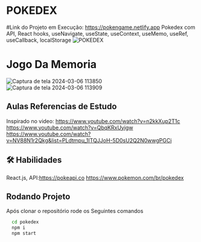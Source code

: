 # POKEDEX
#Link do Projeto em Execução: https://pokengame.netlify.app
Pokedex com API, React hooks, useNavigate, useState, useContext, useMemo, useRef,  useCallback, localStorage
![POKEDEX](https://github.com/Lukas656/POKEDEX/assets/72577273/62e8fa78-061a-4d42-b378-cb211421d65f)

# Jogo Da Memoria
![Captura de tela 2024-03-06 113850](https://github.com/Lukas656/POKEDEX/assets/72577273/d4307340-b047-4d2f-8f44-8b838ecf87ab)
![Captura de tela 2024-03-06 113909](https://github.com/Lukas656/POKEDEX/assets/72577273/23cf2899-e50f-4bd9-b36c-a85663c14d95)

## Aulas Referencias de Estudo
Inspirado no video: https://www.youtube.com/watch?v=n2kkXup2T1c
https://www.youtube.com/watch?v=QbqKRxUyigw
https://www.youtube.com/watch?v=NV88N1r2Qkg&list=PLdtmpu_1ITQJJoH-5D0sU2Q2N0wwgPGCi

## 🛠 Habilidades
React.js, API:https://pokeapi.co
https://www.pokemon.com/br/pokedex


## Rodando Projeto

Após clonar o repositório rode os Seguintes comandos
```bash
  cd pokedex
  npm i
  npm start
```
